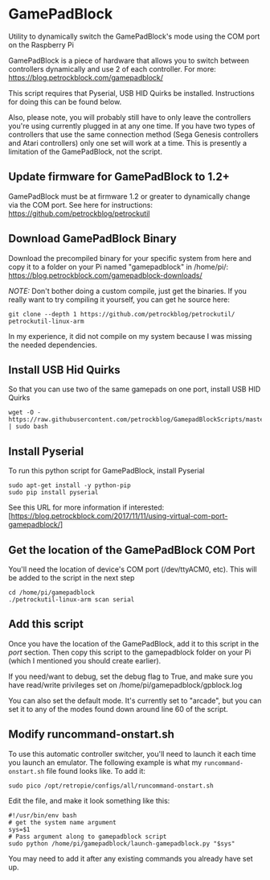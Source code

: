 # GamePadBlock
Utility to dynamically switch the GamePadBlock's mode using the COM port on the Raspberry Pi

GamePadBlock is a piece of hardware that allows you to switch between controllers dynamically and use 2 of each controller. 
For more: https://blog.petrockblock.com/gamepadblock/

This script requires that Pyserial, USB HID Quirks be installed. Instructions for doing this can be found below. 

Also, please note, you will probably still have to only leave the controllers you're using currently plugged in at any one time. If you have two types of controllers that use the same connection method (Sega Genesis controllers and Atari controllers) only one set will work at a time. This is presently a limitation of the GamePadBlock, not the script. 

## Update firmware for GamePadBlock to 1.2+
GamePadBlock must be at firmware 1.2 or greater to dynamically change via the COM port. 
See here for instructions: https://github.com/petrockblog/petrockutil

## Download GamePadBlock Binary
Download the precompiled binary for your specific system from here and copy it to a folder on your Pi named "gamepadblock" in /home/pi/: https://blog.petrockblock.com/gamepadblock-downloads/

*NOTE:* Don't bother doing a custom compile, just get the binaries. If you really want to try compiling it yourself, you can get he source here: 

	git clone --depth 1 https://github.com/petrockblog/petrockutil/ petrockutil-linux-arm 

In my experience, it did not compile on my system because I was missing the needed dependencies.

## Install USB Hid Quirks
So that you can use two of the same gamepads on one port, install USB HID Quirks

	wget -O - https://raw.githubusercontent.com/petrockblog/GamepadBlockScripts/master/gamepadblockRaspbian.sh | sudo bash

## Install Pyserial 
To run this python script for GamePadBlock, install Pyserial

	sudo apt-get install -y python-pip
	sudo pip install pyserial

See this URL for more information if interested: [https://blog.petrockblock.com/2017/11/11/using-virtual-com-port-gamepadblock/]

## Get the location of the GamePadBlock COM Port
You'll need the location of device's COM port (/dev/ttyACM0, etc). This will be added to the script in the next step

	cd /home/pi/gamepadblock
	./petrockutil-linux-arm scan serial 

## Add this script 
Once you have the location of the GamePadBlock, add it to this script in the _*port*_ section. Then copy this script to the gamepadblock folder on your Pi (which I mentioned you should create earlier). 

If you need/want to debug, set the debug flag to True, and make sure you have read/write privileges set on /home/pi/gamepadblock/gpblock.log

You can also set the default mode. It's currently set to "arcade", but you can set it to any of the modes found down around line 60 of the script. 

## Modify runcommand-onstart.sh

To use this automatic controller switcher, you'll need to launch it each time you launch an emulator. 
The following example is what my `runcommand-onstart.sh` file found looks like. To add it: 

	sudo pico /opt/retropie/configs/all/runcommand-onstart.sh

Edit the file, and make it look something like this: 

	#!/usr/bin/env bash
	# get the system name argument
	sys=$1
	# Pass argument along to gamepadblock script
	sudo python /home/pi/gamepadblock/launch-gamepadblock.py "$sys"

You may need to add it after any existing commands you already have set up. 
